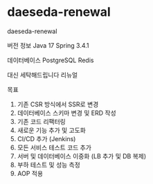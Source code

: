 # daeseda-renewal
daeseda-renewal

버전 정보
Java 17
Spring 3.4.1

데이터베이스
PostgreSQL
Redis

대신 세탁해드립니다 리뉴얼

목표
1. 기존 CSR 방식에서 SSR로 변경
2. 데이터베이스 스키마 변경 및 ERD 작성
3. 기존 코드 리팩터링
4. 새로운 기능 추가 및 고도화
5. CI/CD 추가 (Jenkins)
6. 모든 서비스 테스트 코드 추가
7. 서버 및 데이터베이스 이중화 (LB 추가 및 DB 복제)
8. 부하 테스트 및 성능 측정
9. AOP 적용